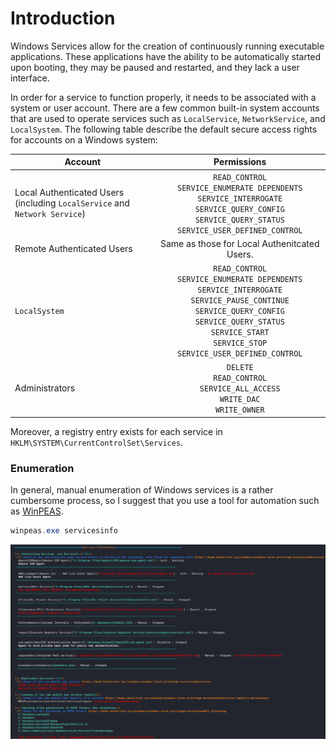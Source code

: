 # Introduction
Windows Services allow for the creation of continuously running executable applications. These applications have the ability to be automatically started upon booting, they may be paused and restarted, and they lack a user interface. 

In order for a service to function properly, it needs to be associated with a system or user account. There are a few common built-in system accounts that are used to operate services such as `LocalService`, `NetworkService`, and `LocalSystem`. The following table describe the default secure access rights for accounts on a Windows system:

|Account|Permissions|
|-------|:-----------:|
|Local Authenticated Users <br /> (including `LocalService` and `Network Service`)|`READ_CONTROL`<br /> `SERVICE_ENUMERATE DEPENDENTS` <br /> `SERVICE_INTERROGATE` <br /> `SERVICE_QUERY_CONFIG` <br /> `SERVICE_QUERY_STATUS` <br /> `SERVICE_USER_DEFINED_CONTROL`|
|Remote Authenticated Users | Same as those for Local Authenitcated Users. |
|`LocalSystem`|`READ_CONTROL` <br /> `SERVICE_ENUMERATE DEPENDENTS` <br /> `SERVICE_INTERROGATE` <br /> `SERVICE_PAUSE_CONTINUE` <br /> `SERVICE_QUERY_CONFIG` <br /> `SERVICE_QUERY_STATUS` <br /> `SERVICE_START` <br /> `SERVICE_STOP` <br /> `SERVICE_USER_DEFINED_CONTROL`|
|Administrators|`DELETE` <br /> `READ_CONTROL` <br /> `SERVICE_ALL_ACCESS` <br /> `WRITE_DAC` <br /> `WRITE_OWNER`|

Moreover, a registry entry exists for each service in `HKLM\SYSTEM\CurrentControlSet\Services`.
### Enumeration
In general, manual enumeration of Windows services is a rather cumbersome process, so I suggest that you use a tool for automation such as [WinPEAS](https://github.com/carlospolop/PEASS-ng/tree/master/winPEAS).

```powershell
winpeas.exe servicesinfo
```

![](Resources/Images/WinPEAS%20Enumerate%20Services.png)

